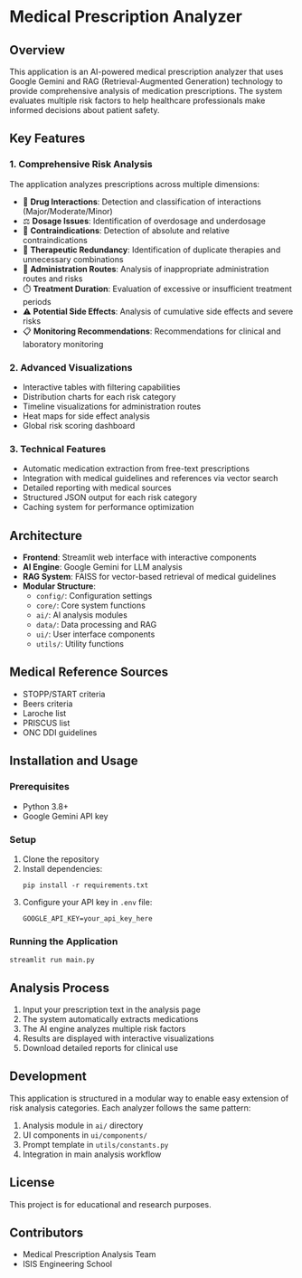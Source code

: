 # Medical Prescription Analyzer

## Overview
This application is an AI-powered medical prescription analyzer that uses Google Gemini and RAG (Retrieval-Augmented Generation) technology to provide comprehensive analysis of medication prescriptions. The system evaluates multiple risk factors to help healthcare professionals make informed decisions about patient safety.

## Key Features

### 1. Comprehensive Risk Analysis
The application analyzes prescriptions across multiple dimensions:
- 💊 **Drug Interactions**: Detection and classification of interactions (Major/Moderate/Minor)
- ⚖️ **Dosage Issues**: Identification of overdosage and underdosage
- 🚫 **Contraindications**: Detection of absolute and relative contraindications
- 🔄 **Therapeutic Redundancy**: Identification of duplicate therapies and unnecessary combinations
- 💉 **Administration Routes**: Analysis of inappropriate administration routes and risks
- ⏱️ **Treatment Duration**: Evaluation of excessive or insufficient treatment periods
- ⚠️ **Potential Side Effects**: Analysis of cumulative side effects and severe risks
- 📋 **Monitoring Recommendations**: Recommendations for clinical and laboratory monitoring

### 2. Advanced Visualizations
- Interactive tables with filtering capabilities
- Distribution charts for each risk category
- Timeline visualizations for administration routes
- Heat maps for side effect analysis
- Global risk scoring dashboard

### 3. Technical Features
- Automatic medication extraction from free-text prescriptions
- Integration with medical guidelines and references via vector search
- Detailed reporting with medical sources
- Structured JSON output for each risk category
- Caching system for performance optimization

## Architecture
- **Frontend**: Streamlit web interface with interactive components
- **AI Engine**: Google Gemini for LLM analysis
- **RAG System**: FAISS for vector-based retrieval of medical guidelines
- **Modular Structure**: 
  - `config/`: Configuration settings
  - `core/`: Core system functions
  - `ai/`: AI analysis modules
  - `data/`: Data processing and RAG
  - `ui/`: User interface components
  - `utils/`: Utility functions

## Medical Reference Sources
- STOPP/START criteria
- Beers criteria
- Laroche list
- PRISCUS list
- ONC DDI guidelines

## Installation and Usage

### Prerequisites
- Python 3.8+
- Google Gemini API key

### Setup
1. Clone the repository
2. Install dependencies:
   ```
   pip install -r requirements.txt
   ```
3. Configure your API key in `.env` file:
   ```
   GOOGLE_API_KEY=your_api_key_here
   ```

### Running the Application
```
streamlit run main.py
```

## Analysis Process
1. Input your prescription text in the analysis page
2. The system automatically extracts medications
3. The AI engine analyzes multiple risk factors
4. Results are displayed with interactive visualizations
5. Download detailed reports for clinical use

## Development
This application is structured in a modular way to enable easy extension of risk analysis categories. Each analyzer follows the same pattern:
1. Analysis module in `ai/` directory
2. UI components in `ui/components/`
3. Prompt template in `utils/constants.py`
4. Integration in main analysis workflow

## License
This project is for educational and research purposes.

## Contributors
- Medical Prescription Analysis Team
- ISIS Engineering School
